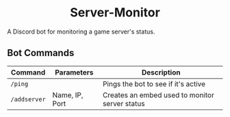 <h1 align="center"> 
  Server-Monitor 
</h1>

A Discord bot for monitoring a game server's status. 

## Bot Commands

| Command | Parameters | Description |
| - | - | - |
| `/ping` |  | Pings the bot to see if it's active |
| `/addserver` | Name, IP, Port| Creates an embed used to monitor server status |
